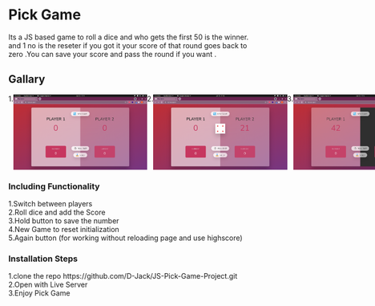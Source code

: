 # Pick Game

Its a JS based game to roll a dice and who gets the first 50 is the winner. and 1 no is the reseter if you got it your score of that round goes back to zero .You can save your score and pass the round if you want .

<h2>Gallary</h2>
<div style="display:flex;">
    1.<img height="150px" src="images/readme-1.png" alt="Playing dice" class="dice" />	
    2.<img height="150px" src="images/readme-2.png" alt="Playing dice" class="dice" />			
    3.<img height="150px" src="images/readme-3.png" alt="Playing dice" class="dice" />

</div> 
<h3>Including Functionality</h3>
	1.Switch between players		<br>
	2.Roll dice and add the Score			<br>
	3.Hold button to save the number	<br>
	4.New Game to reset initialization		<br>
	5.Again button (for working without reloading page and use highscore)

<br>
<h3>Installation Steps</h3>
1.clone the repo 
https://github.com/D-Jack/JS-Pick-Game-Project.git <br>
2.Open with Live Server<br>
3.Enjoy Pick Game<br>
